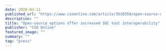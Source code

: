 ```yaml
---
date: 2020-03-11
published_url: "https://www.csoonline.com/article/3530358/open-source-options-offer-increased-soc-tool-interoperability.html"
description: ""
title: "Open-source options offer increased SOC tool interoperability"
publisher: "CSO Online"
featured_image: ""
summary: ""
tag: "press"
---
```


